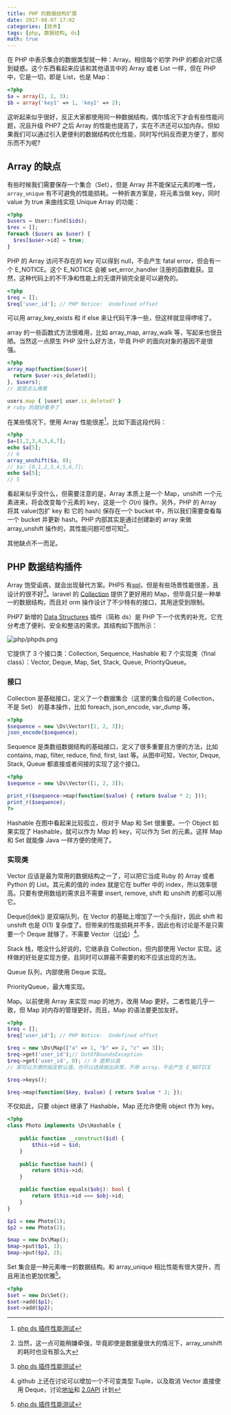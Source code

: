```yaml
---
title: PHP 的数据结构扩展
date: 2017-08-07 17:02
categories: [技术]
tags: [php, 数据结构, ds]
math: true
---
```


在 PHP 中表示集合的数据类型就一种：Array。相信每个初学 PHP 的都会对它感到疑惑。这个东西看起来应该和其他语言中的 Array 或者 List 一样，但在 PHP 中，它是一切，即是 List，也是 Map：

```php
<?php
$a = array(1, 2, 3);
$b = array('key1' => 1, 'key2' => 2);
```

这听起来似乎很好，反正大家都使用同一种数据结构，偶尔情况下才会有些性能问题，况且升级 PHP7 之后 Array 的性能也提高了，实在不济还可以加内存。但如果我们可以通过引入更便利的数据结构优化性能，同时写代码反而更方便了，那何乐而不为呢?

## Array 的缺点

有些时候我们需要保存一个集合（Set），但是 Array 并不能保证元素的唯一性，`array_unique` 有不可避免的性能损耗。一种折衷方案是，将元素当做 key，同时 value 为 true 来曲线实现 Unique Array 的功能：

```php
<?php
$users = User::find($ids);
$res = [];
foreach ($users as $user) {
  $res[$user->id] = true;
}
```

PHP 的 Array 访问不存在的 key 可以得到 null，不会产生 fatal error，但会有一个 E_NOTICE。这个 E_NOTICE 会被 set_error_handler 注册的函数截获。显然，这种代码上的不干净和性能上的无谓开销完全是可以避免的。

```php
<?php
$req = [];
$req['user_id']; // PHP Notice:  Undefined offset
```

可以用 array_key_exists 和 if else 来让代码干净一些，但这样就显得啰嗦了。

array 的一些函数式方法很难用，比如 array_map, array_walk 等，写起来也很丑陋。当然这一点原生 PHP 没什么好方法，毕竟 PHP 的面向对象的基因不是很强。

```php
<?php
array_map(function($user){
  return $user->is_deleted();
}, $users);
// 就是这么难看
```

```ruby
users.map { |user| user.is_deleted? }
# ruby 的就好看多了
```

在某些情况下，使用 Array 性能很差[^1]，比如下面这段代码：

```php
<?php
$a=[1,2,3,4,5,6,7];
echo $a[5];
// 6
array_unshift($a, 0);
// $a: [0,1,2,3,4,5,6,7];
echo $a[5];
// 5
```

看起来似乎没什么，但需要注意的是，Array 本质上是一个 Map，unshift 一个元素进来，将会改变每个元素的 key，这是一个 $O(n)$ 操作。另外，PHP 的 Array 将其 value(包扩 key 和 它的 hash) 保存在一个 bucket 中，所以我们需要查看每一个 bucket 并更新 hash。PHP 内部其实是通过创建新的 array 来做 array_unshift 操作的，其性能问题可想可知[^2]。

其他缺点不一而足。

## PHP 数据结构插件

Array 饱受诟病，就会出现替代方案。PHP5 有[spl](http://php.net/manual/zh/spl.datastructures.php)，但是有些场景性能很差，且设计的很不好[^1]。laravel 的 [Collection](http://d.laravel-china.org/docs/5.4/collections) 提供了更好用的 Map，但毕竟只是一种单一的数据结构，而且对 orm 操作设计了不少特有的接口，其用途受到限制。

PHP7 新增的 [Data Structures](http://php.net/manual/zh/book.ds.php) 插件（简称 ds）是 PHP 下一个优秀的补充，它充分考虑了便利、安全和整洁的需求。其结构如下图所示：

![php/phpds.png](http://wulfric.qiniudn.com/php/phpds.png "php/phpds.png")

它提供了 3 个接口类：Collection, Sequence, Hashable 和 7 个实现类（final class）：Vector, Deque, Map, Set, Stack, Queue, PriorityQueue。

### 接口

Collection 是基础接口，定义了一个数据集合（这里的集合指的是 Collection，不是 Set） 的基本操作，比如 foreach, json_encode, var_dump 等。

```php
<?php
$sequence = new \Ds\Vector([1, 2, 3]);
json_encode($sequence);
```

Sequence 是类数组数据结构的基础接口，定义了很多重要且方便的方法，比如 contains, map, filter, reduce, find, first, last 等。从图中可知，Vector, Deque, Stack, Queue 都直接或者间接的实现了这个接口。

```php
<?php
$sequence = new \Ds\Vector([1, 2, 3]);

print_r($sequence->map(function($value) { return $value * 2; }));
print_r($sequence);
?>
```

Hashable 在图中看起来比较孤立，但对于 Map 和 Set 很重要。一个 Object 如果实现了 Hashable，就可以作为 Map 的 key，可以作为 Set 的元素。这样 Map 和  Set 就能像 Java 一样方便的使用了。

### 实现类

Vector 应该是最为常用的数据结构之一了，可以把它当成 Ruby 的 Array 或者 Python 的 List。其元素的值的 index 就是它在 buffer 中的 index，所以效率很高。只要有使用数组的需求且不需要 insert, remove, shift 和 unshift 的都可以用它。

Deque([dek]) 是双端队列，在 Vector 的基础上增加了一个头指针，因此 shift 和 unshift 也是 $O(1)$ 复杂度了。但带来的性能损耗并不多，因此也有讨论是不是只需要一个 Deque 就够了，不需要 Vector（[讨论](https://github.com/php-ds/extension/issues/45)）[^3]。

Stack 栈，嗯没什么好说的，它继承自 Collection，但内部使用 Vector 实现。这样做的好处是实现方便，且同时可以屏蔽不需要的和不应该出现的方法。

Queue 队列，内部使用 Deque 实现。

PriorityQueue，最大堆实现。

Map。以前使用 Array 来实现 map 的地方，改用 Map 更好。二者性能几乎一致，但 Map 对内存的管理更好。而且，Map 的语法要更加友好。

```php
<?php
$req = [];
$req['user_id']; // PHP Notice:  Undefined offset

$req = new \Ds\Map(["a" => 1, "b" => 2, "c" => 3]);
$req->get('user_id');// OutOfBoundsException
$req->get('user_id', 0); // 0 是默认值
// 即可以方便的指定默认值，也可以选择抛出异常。不用 array，不会产生 E_NOTICE

$req->keys();

$req->map(function($key, $value) { return $value * 2; });
```

不仅如此，只要 object 继承了 Hashable，Map 还允许使用 object 作为 key。

```php
<?php
class Photo implements \Ds\Hashable {
    
    public function __construct($id) {
        $this->id = $id;
    }
    
    public function hash() {
        return $this->id;
    }

    public function equals($obj): bool {
        return $this->id === $obj->id;
    }
}

$p1 = new Photo(1);
$p2 = new Photo(2);

$map = new Ds\Map();
$map->put($p1, 1);
$map->put($p2, 2);
```

Set 集合是一种元素唯一的数据结构。和 array_unique 相比性能有很大提升，而且用法也更加优雅[^1]。

```php
<?php
$set = new Ds\Set();
$set->add($p1);
$set->add($p2);
```

[^1]: [php ds 插件性能测试](https://medium.com/@rtheunissen/efficient-data-structures-for-php-7-9dda7af674cd)
[^2]: 当然，这一点可能稍嫌牵强，毕竟即使是数据量很大的情况下，array_unshift 的耗时也没有那么大
[^3]: github 上还在讨论可以增加一个不可变类型 Tuple，以及取消 Vector 直接使用 Deque，讨论[地址](https://github.com/php-ds/extension/issues/52)和 [2.0API](https://github.com/php-ds/extension/issues/90) 计划